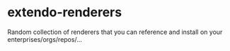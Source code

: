 # extendo-renderers
Random collection of renderers that you can reference and install on your enterprises/orgs/repos/...
